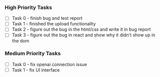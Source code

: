 ### High Priority Tasks
- [ ] Task 0 - finish bug and test report
- [ ] Task 1 - finished the upload functionality
- [ ] Task 2 - figure out the bug in the html/css and write it in bug report
- [ ] Task 3 - figure out the bug in react and show why it didn't show up in the dom

### Medium Priority Tasks
- [ ] Task 0 - fix openai connection issue
- [ ] Task 1 - fix UI interface